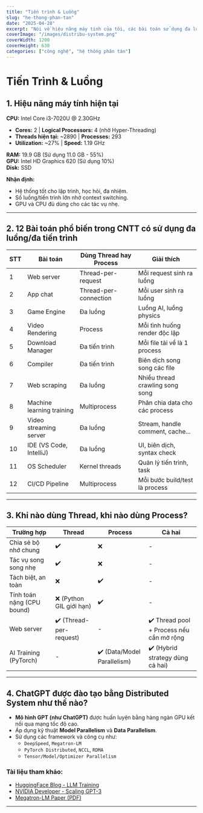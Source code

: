 ```yaml
---
title: "Tiến trình & Luồng"
slug: "he-thong-phan-tan"
date: "2025-04-28"
excerpt: "Nói về hiệu năng máy tính của tôi, các bài toán sử dụng đa luồng đa tiến trình."
coverImage: "/images/distribu-system.png"
coverWidth: 1200
coverHeight: 630
categories: ["công nghệ", "hệ thống phân tán"]
---
```

# Tiến Trình & Luồng

## 1. Hiệu năng máy tính hiện tại

**CPU:** Intel Core i3-7020U @ 2.30GHz  
- **Cores:** 2 | **Logical Processors:** 4 (nhờ Hyper-Threading)  
- **Threads hiện tại:** ~2890 | **Processes:** 293  
- **Utilization:** ~27% | **Speed:** 1.19 GHz

**RAM:** 19.9 GB (Sử dụng 11.0 GB - 55%)  
**GPU:** Intel HD Graphics 620 (Sử dụng 10%)  
**Disk:** SSD

**Nhận định:**  
- Hệ thống tốt cho lập trình, học hỏi, đa nhiệm.  
- Số luồng/tiến trình lớn nhờ context switching.  
- GPU và CPU đủ dùng cho các tác vụ nhẹ.

---

## 2. 12 Bài toán phổ biến trong CNTT có sử dụng đa luồng/đa tiến trình

| STT | Bài toán                  | Dùng Thread hay Process | Giải thích                              |
|-----|---------------------------|--------------------------|------------------------------------------|
| 1   | Web server                | Thread-per-request       | Mỗi request sinh ra luồng                |
| 2   | App chat                  | Thread-per-connection    | Mỗi user sinh ra luồng                   |
| 3   | Game Engine               | Đa luồng                 | Luồng AI, luồng physics                  |
| 4   | Video Rendering           | Process                  | Mỗi tình huống render độc lập            |
| 5   | Download Manager          | Đa tiến trình            | Mỗi file tải về là 1 process             |
| 6   | Compiler                  | Đa tiến trình            | Biên dịch song song các file             |
| 7   | Web scraping              | Đa luồng                 | Nhiều thread crawling song song          |
| 8   | Machine learning training | Multiprocess             | Phân chia data cho các process           |
| 9   | Video streaming server    | Đa luồng                 | Stream, handle comment, cache...         |
| 10  | IDE (VS Code, IntelliJ)   | Đa luồng                 | UI, biên dịch, syntax check              |
| 11  | OS Scheduler              | Kernel threads           | Quản lý tiến trình, task                 |
| 12  | CI/CD Pipeline            | Multiprocess             | Mỗi bước build/test là process           |

---

## 3. Khi nào dùng Thread, khi nào dùng Process?




| Trường hợp                 | Thread                        | Process                         | Cả hai                                      |
|---------------------------|-------------------------------|----------------------------------|----------------------------------------------|
| Chia sẻ bộ nhớ chung      | ✔️                             | ❌                               | -                                            |
| Tác vụ song song nhẹ      | ✔️                             | ❌                               | -                                            |
| Tách biệt, an toàn        | ❌                             | ✔️                               | -                                            |
| Tính toán nặng (CPU bound)| ❌ (Python GIL giới hạn)       | ✔️                               | -                                            |
| Web server                | ✔️ (Thread-per-request)        | -                                | ✔️ Thread pool + Process nếu cần mở rộng     |
| AI Training (PyTorch)     | -                             | ✔️ (Data/Model Parallelism)      | ✔️ (Hybrid strategy dùng cả hai)             |

---

## 4. ChatGPT được đào tạo bằng Distributed System như thế nào?

- **Mô hình GPT (như ChatGPT)** được huấn luyện bằng hàng ngàn GPU kết nối qua mạng tốc độ cao.
- Áp dụng kỹ thuật **Model Parallelism** và **Data Parallelism**.
- Sử dụng các framework và công cụ như:
  - `DeepSpeed`, `Megatron-LM`
  - `PyTorch Distributed`, `NCCL`, `RDMA`
  - `Tensor/Model/Optimizer Parallelism`

### Tài liệu tham khảo:

- [HuggingFace Blog - LLM Training](https://huggingface.co/blog/llm-training)  
- [NVIDIA Developer - Scaling GPT-3](https://developer.nvidia.com/blog/scaling-gpt-3-training-on-ams/)  
- [Megatron-LM Paper (PDF)](https://arxiv.org/pdf/2104.04473.pdf)

---
